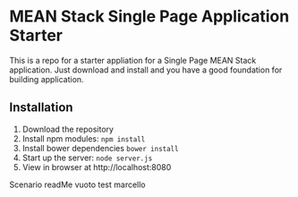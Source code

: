 # MEAN Stack Single Page Application Starter


This is a repo for a starter appliation for a Single Page MEAN Stack application. Just download and install and you have a good foundation for building application. 
 
## Installation
1. Download the repository
2. Install npm modules: `npm install`
3. Install bower dependencies `bower install`
4. Start up the server: `node server.js`
5. View in browser at http://localhost:8080

 
Scenario readMe vuoto
test marcello